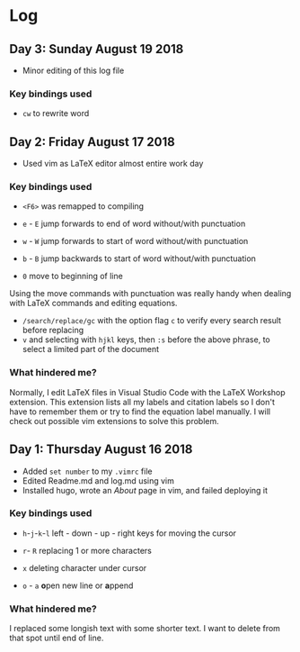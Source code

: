 # Log

## Day 3: Sunday August 19 2018

* Minor editing of this log file

### Key bindings used
* `cw` to rewrite word


## Day 2: Friday August 17 2018

* Used vim as LaTeX editor almost entire work day

### Key bindings used
* `<F6>` was remapped to compiling

* `e` - `E` jump forwards to end of word without/with punctuation
* `w` - `W` jump forwards to start of word without/with punctuation
* `b` - `B` jump backwards to start of word without/with punctuation

* `0` move to beginning of line

Using the move commands with punctuation was really handy when dealing with 
LaTeX commands and editing equations.

* `/search/replace/gc` with the option flag `c` to verify every search result before replacing
* `v` and selecting with `hjkl` keys, then `:s` before the above phrase, to select a limited part
of the document

### What hindered me?
Normally, I edit LaTeX files in Visual Studio Code with the LaTeX Workshop extension.
This extension lists all my labels and citation labels so I don't have to remember them or try to find the
equation label manually.
I will check out possible vim extensions to solve this problem.

## Day 1: Thursday August 16 2018

* Added `set number` to my `.vimrc` file
* Edited Readme.md and log.md using vim
* Installed hugo, wrote an *About* page in vim, and failed deploying it

### Key bindings used
* `h`-`j`-`k`-`l` left - down - up - right keys for moving the cursor

* `r`- `R` replacing 1 or more characters

* `x` deleting character under cursor

* `o` - `a` **o**pen new line or **a**ppend

### What hindered me?
I replaced some longish text with some shorter text. I want to delete from that spot until end of line.
